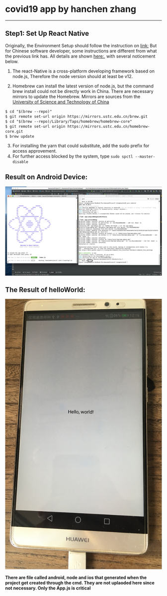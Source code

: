 # covid19 app by hanchen zhang
------
## Step1: Set Up React Native
Originally, the Environment Setup should follow the instruction on [link:](https://reactnative.dev/docs/environment-setup)
But for Chinese software developer, some instructions are different from what the previous link has. All details are shown [here:](https://reactnative.cn/docs/getting-started), with several noticement below.

1. The react-Native is a cross-platform developing framework based on node.js, Therefore the node version should at least be v12.

2. Homebrew can install the latest version of node.js, but the command brew install could not be directly work in China. There are necessary mirrors to update the Homebrew. Mirrors are sources from the [University of Science and Technology of China](http://mirrors.ustc.edu.cn/)

```
$ cd "$(brew --repo)"
$ git remote set-url origin https://mirrors.ustc.edu.cn/brew.git
$ cd "$(brew --repo)/Library/Taps/homebrew/homebrew-core"
$ git remote set-url origin https://mirrors.ustc.edu.cn/homebrew-core.git
$ brew update
```
3. For installing the yarn that could substitute, add the sudo prefix for access approvement.
4. For further access blocked by the system, type ``sudo spctl --master-disable ``

Result on Android Device:
------
![cmd](https://github.com/BUEC500C1/covid19-app-hanchenzhang/blob/step1%2C2-Environment-set-up-and-helloWorld/cmd.png)

The Result of helloWorld:
------
![helloworld](https://github.com/BUEC500C1/covid19-app-hanchenzhang/blob/step1%2C2-Environment-set-up-and-helloWorld/helloworld.png)

**There are file called android, node and ios that generated when the project get created through the cmd. They are not uplaoded here since not necessary. Only the App.js is critical**
